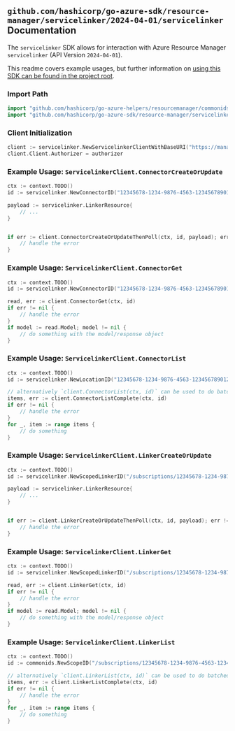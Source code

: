 
## `github.com/hashicorp/go-azure-sdk/resource-manager/servicelinker/2024-04-01/servicelinker` Documentation

The `servicelinker` SDK allows for interaction with Azure Resource Manager `servicelinker` (API Version `2024-04-01`).

This readme covers example usages, but further information on [using this SDK can be found in the project root](https://github.com/hashicorp/go-azure-sdk/tree/main/docs).

### Import Path

```go
import "github.com/hashicorp/go-azure-helpers/resourcemanager/commonids"
import "github.com/hashicorp/go-azure-sdk/resource-manager/servicelinker/2024-04-01/servicelinker"
```


### Client Initialization

```go
client := servicelinker.NewServicelinkerClientWithBaseURI("https://management.azure.com")
client.Client.Authorizer = authorizer
```


### Example Usage: `ServicelinkerClient.ConnectorCreateOrUpdate`

```go
ctx := context.TODO()
id := servicelinker.NewConnectorID("12345678-1234-9876-4563-123456789012", "example-resource-group", "locationName", "connectorName")

payload := servicelinker.LinkerResource{
	// ...
}


if err := client.ConnectorCreateOrUpdateThenPoll(ctx, id, payload); err != nil {
	// handle the error
}
```


### Example Usage: `ServicelinkerClient.ConnectorGet`

```go
ctx := context.TODO()
id := servicelinker.NewConnectorID("12345678-1234-9876-4563-123456789012", "example-resource-group", "locationName", "connectorName")

read, err := client.ConnectorGet(ctx, id)
if err != nil {
	// handle the error
}
if model := read.Model; model != nil {
	// do something with the model/response object
}
```


### Example Usage: `ServicelinkerClient.ConnectorList`

```go
ctx := context.TODO()
id := servicelinker.NewLocationID("12345678-1234-9876-4563-123456789012", "example-resource-group", "locationName")

// alternatively `client.ConnectorList(ctx, id)` can be used to do batched pagination
items, err := client.ConnectorListComplete(ctx, id)
if err != nil {
	// handle the error
}
for _, item := range items {
	// do something
}
```


### Example Usage: `ServicelinkerClient.LinkerCreateOrUpdate`

```go
ctx := context.TODO()
id := servicelinker.NewScopedLinkerID("/subscriptions/12345678-1234-9876-4563-123456789012/resourceGroups/some-resource-group", "linkerName")

payload := servicelinker.LinkerResource{
	// ...
}


if err := client.LinkerCreateOrUpdateThenPoll(ctx, id, payload); err != nil {
	// handle the error
}
```


### Example Usage: `ServicelinkerClient.LinkerGet`

```go
ctx := context.TODO()
id := servicelinker.NewScopedLinkerID("/subscriptions/12345678-1234-9876-4563-123456789012/resourceGroups/some-resource-group", "linkerName")

read, err := client.LinkerGet(ctx, id)
if err != nil {
	// handle the error
}
if model := read.Model; model != nil {
	// do something with the model/response object
}
```


### Example Usage: `ServicelinkerClient.LinkerList`

```go
ctx := context.TODO()
id := commonids.NewScopeID("/subscriptions/12345678-1234-9876-4563-123456789012/resourceGroups/some-resource-group")

// alternatively `client.LinkerList(ctx, id)` can be used to do batched pagination
items, err := client.LinkerListComplete(ctx, id)
if err != nil {
	// handle the error
}
for _, item := range items {
	// do something
}
```
